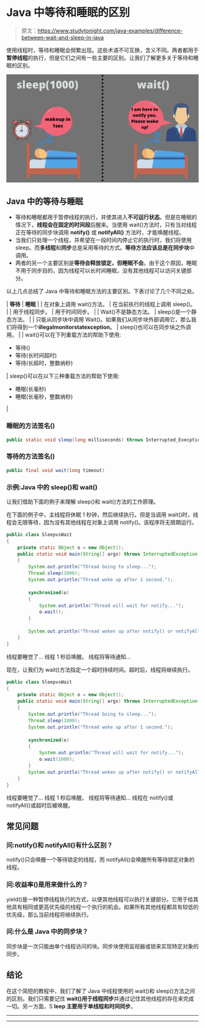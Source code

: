 # Java 中等待和睡眠的区别

> 原文：<https://www.studytonight.com/java-examples/difference-between-wait-and-sleep-in-java>

使用线程时，等待和睡眠会频繁出现。这些术语不可互换，含义不同。两者都用于**暂停线程**的执行，但是它们之间有一些主要的区别。让我们了解更多关于等待和睡眠的区别。

![Sleep vs wait](img/5da0fd1e49b03f545835023c9403741c.png)

## Java 中的等待与睡眠

*   等待和睡眠都用于暂停线程的执行，并使其进入**不可运行状态**。但是在睡眠的情况下，**线程会在固定的时间段**后醒来。当使用 wait()方法时，只有当对线程正在等待的同步块调用 **notify()** 或 **notifyAll()** 方法时，才能唤醒线程。
*   当我们只处理一个线程，并希望在一段时间内停止它的执行时，我们将使用 sleep。而**多线程**和**同步**总是采用等待的方式。**等待方法应该总是在同步块**中调用。
*   两者的另一个主要区别是**等待会释放锁定，但睡眠不会**。由于这个原因，睡眠不用于同步目的，因为线程可以长时间睡眠，没有其他线程可以访问关键部分。

以上几点总结了 Java 中等待和睡眠方法的主要区别。下表讨论了几个不同之处。

| **等待** | **睡眠** |
| 在对象上调用 wait()方法。 | 在当前执行的线程上调用 sleep()。 |
| 用于线程同步。 | 用于时间同步。 |
| Wait()不是静态方法。 | sleep()是一个静态方法。 |
| 只能从同步块中调用 Wait()。如果我们从同步块外部调用它，那么我们将得到一个**illegalmonitorstatexception**。 | sleep()也可以在同步块之外调用。 |
| wait()可以在下列重载方法的帮助下使用:

*   等待()
*   等待(长时间超时)
*   等待(长超时，整数纳秒)

 | sleep()可以在以下三种重载方法的帮助下使用:

*   睡眠(长毫秒)
*   睡眠(长毫秒，整数纳秒)

 |

### 睡眠的方法签名()

```java
public static void sleep(long milliseconds) throws Interrupted_Execption
```

### 等待的方法签名()

```java
public final void wait(long timeout)
```

### 示例:Java 中的 sleep()和 wait()

让我们借助下面的例子来理解 sleep()和 wait()方法的工作原理。

在下面的例子中，主线程将休眠 1 秒钟，然后继续执行。但是当调用 wait()时，线程会无限等待，因为没有其他线程在对象上调用 notify()。该程序将无限期运行。

```java
public class SleepvsWait
{
	private static Object o = new Object();	
	public static void main(String[] args) throws InterruptedException
	{
		System.out.println("Thread Going to sleep...");
		Thread.sleep(1000);
		System.out.println("Thread woke up after 1 second.");

		synchronized(o)
		{
			System.out.println("Thread will wait for notify...");
			o.wait();
		}

		System.out.println("Thread woken up after notify() or notifyAll() or timeout.");
	}
}
```

线程要睡觉了...
线程 1 秒后唤醒。
线程将等待通知...

现在，让我们为 wait()方法指定一个超时持续时间。超时后，线程将继续执行。

```java
public class SleepvsWait
{
	private static Object o = new Object();
	public static void main(String[] args) throws InterruptedException
	{
		System.out.println("Thread Going to sleep...");
		Thread.sleep(1000);
		System.out.println("Thread woke up after 1 second.");

		synchronized(o)
		{
			System.out.println("Thread will wait for notify...");
			o.wait(1000);
		}
		System.out.println("Thread woken up after notify() or notifyAll() or timeout.");
	}
} 
```

线程要睡觉了...
线程 1 秒后唤醒。
线程将等待通知...
线程在 notify()或 notifyAll()或超时后被唤醒。

## 常见问题

### 问:notify()和 notifyAll()有什么区别？

notify()只会唤醒一个等待锁定的线程，而 notifyAll()会唤醒所有等待锁定对象的线程。

### 问:收益率()是用来做什么的？

yield()是一种暂停线程执行的方式，以便其他线程可以执行关键部分。它用于给其他具有相同或更高优先级的线程一个执行的机会。如果所有其他线程都具有较低的优先级，那么当前线程将继续执行。

### 问:什么是 Java 中的同步块？

同步块是一次只能由单个线程访问的块。同步块使用监视器或锁来实现特定对象的同步。

## 结论

在这个简短的教程中，我们了解了 Java 中线程使用的 wait()和 sleep()方法之间的区别。我们只需要记住 **wait()用于线程同步**并通过记住其他线程的存在来完成一切。另一方面，S **leep 主要用于单线程和时间同步**。

* * *

* * *